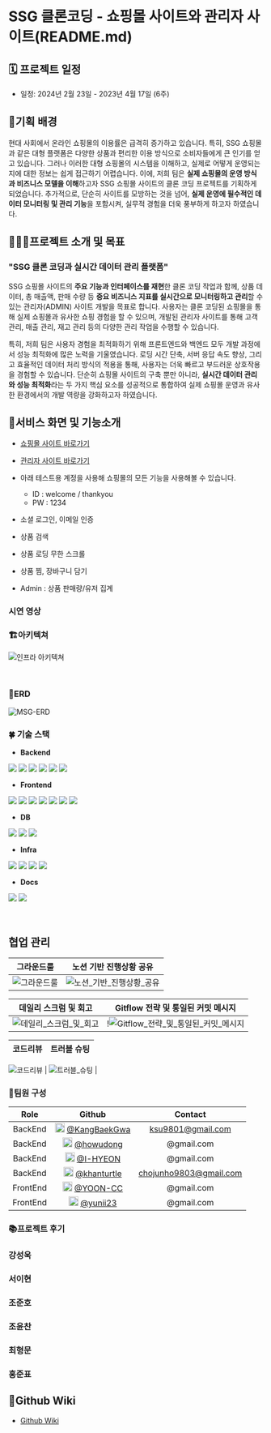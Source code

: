 # SSG 클론코딩 - 쇼핑몰 사이트와 관리자 사이트(README.md)

## 🗓️ 프로젝트 일정

- 일정: 2024년 2월 23일 - 2023년 4월 17일 (6주)

## 🚩기획 배경
현대 사회에서 온라인 쇼핑몰의 이용률은 급격히 증가하고 있습니다. 특히, SSG 쇼핑몰과 같은 대형 플랫폼은 다양한 상품과 편리한 이용 방식으로 소비자들에게 큰 인기를 얻고 있습니다. 그러나 이러한 대형 쇼핑몰의 시스템을 이해하고, 실제로 어떻게 운영되는지에 대한 정보는 쉽게 접근하기 어렵습니다. 이에, 저희 팀은 **실제 쇼핑몰의 운영 방식과 비즈니스 모델을 이해**하고자 SSG 쇼핑몰 사이트의 클론 코딩 프로젝트를 기획하게 되었습니다. 추가적으로, 단순히 사이트를 모방하는 것을 넘어, **실제 운영에 필수적인 데이터 모니터링 및 관리 기능**을 포함시켜, 실무적 경험을 더욱 풍부하게 하고자 하였습니다.

## 👩‍👧‍👦프로젝트 소개 및 목표

### "SSG 클론 코딩과 실시간 데이터 관리 플랫폼"

SSG 쇼핑몰 사이트의 **주요 기능과 인터페이스를 재현**한 클론 코딩 작업과 함께, 상품 데이터, 총 매출액, 판매 수량 등 **중요 비즈니스 지표를 실시간으로 모니터링하고 관리**할 수 있는 관리자(ADMIN) 사이트 개발을 목표로 합니다. 사용자는 클론 코딩된 쇼핑몰을 통해 실제 쇼핑몰과 유사한 쇼핑 경험을 할 수 있으며, 개발된 관리자 사이트를 통해 고객 관리, 매출 관리, 재고 관리 등의 다양한 관리 작업을 수행할 수 있습니다.

특히, 저희 팀은 사용자 경험을 최적화하기 위해 프론트엔드와 백엔드 모두 개발 과정에서 성능 최적화에 많은 노력을 기울였습니다. 로딩 시간 단축, 서버 응답 속도 향상, 그리고 효율적인 데이터 처리 방식의 적용을 통해, 사용자는 더욱 빠르고 부드러운 상호작용을 경험할 수 있습니다. 단순히 쇼핑몰 사이트의 구축 뿐만 아니라, **실시간 데이터 관리와 성능 최적화**라는 두 가지 핵심 요소를 성공적으로 통합하여 실제 쇼핑몰 운영과 유사한 환경에서의 개발 역량을 강화하고자 하였습니다.

## 🎇서비스 화면 및 기능소개

- [쇼핑몰 사이트 바로가기](https://ssgcom-app.vercel.app/)
- [관리자 사이트 바로가기](https://admin.sssg.shop/)
- 아래 테스트용 계정을 사용해 쇼핑몰의 모든 기능을 사용해볼 수 있습니다.
  - ID : welcome / thankyou
  - PW : 1234

- 소셜 로그인, 이메일 인증
- 상품 검색
- 상품 로딩 무한 스크롤
- 상품 찜, 장바구니 담기
- Admin : 상품 판매량/유저 집계

### 시연 영상

### 🏗️아키텍쳐

![인프라 아키텍쳐](https://github.com/1-MSG/backend/assets/81681883/19e22a99-72c6-4ff5-a66d-ca60926915b7)

<br>

### 🧭ERD

![MSG-ERD](https://github.com/1-MSG/backend/assets/81681883/e65a5b2d-7a61-4bec-94d4-bc35265710d8)
<br>
### 🍀 기술 스택

- **Backend**

<img src="https://img.shields.io/badge/java-007396?style=for-the-badge&logo=OpenJDK&logoColor=white"> <img src="https://img.shields.io/badge/spring-6DB33F?style=for-the-badge&logo=spring&logoColor=white"> <img src="https://img.shields.io/badge/spring boot-6DB33F?style=for-the-badge&logo=springboot&logoColor=white"> <img src="https://img.shields.io/badge/Spring Security-6DB33F?style=for-the-badge&logo=Spring Security&logoColor=white"> <img src="https://img.shields.io/badge/Spring Data JPA-F05032?style=for-the-badge&logo=Spring&logoColor=white"> <img src="https://img.shields.io/badge/QueryDSL-81717?style=for-the-badge&logo=QueryDSL&logoColor=white"> 

- **Frontend**

<img src="https://img.shields.io/badge/next.js-000000?style=for-the-badge&logo=nextdotjs&logoColor=white"> <img src="https://img.shields.io/badge/typescript-3178C6?style=for-the-badge&logo=typescript&logoColor=white">  <img src="https://img.shields.io/badge/ReactQuery-61DAFB?style=for-the-badge&logo=ReactQuery&logoColor=white">  <img src="https://img.shields.io/badge/NextAuth-339933?style=for-the-badge&logo=NextAuth&logoColor=white"> <img src="https://img.shields.io/badge/vercel-06B6D4?style=for-the-badge&logo=vercel&logoColor=white"> <img src="https://img.shields.io/badge/swr-007ACC?style=for-the-badge&logo=swr&logoColor=white"> <img src="https://img.shields.io/badge/chart JS-007ACC?style=for-the-badge&logo=chart JS&logoColor=white">

- **DB**
  
<img src="https://img.shields.io/badge/mysql-4479A1?style=for-the-badge&logo=mysql&logoColor=white"> <img src="https://img.shields.io/badge/Redis-DC382D?style=for-the-badge&logo=Redis&logoColor=white"> <img src="https://img.shields.io/badge/MongoDB-3178C6?style=for-the-badge&logo=MongoDB&logoColor=white">

- **Infra**

<img src="https://img.shields.io/badge/GitHub Actions-2088FF?style=for-the-badge&logo=GitHub Actions&logoColor=white"> <img src="https://img.shields.io/badge/docker-2496ED?style=for-the-badge&logo=docker&logoColor=white">   <img src="https://img.shields.io/badge/Amazon%20EC2-FF9900?style=for-the-badge&logo=Amazon%20EC2&logoColor=white"> <img src="https://img.shields.io/badge/Nginx-6DB33F?style=for-the-badge&logo=Nginx&logoColor=white">

- **Docs**

<img src="https://img.shields.io/badge/postman-FF6C37?style=for-the-badge&logo=postman&logoColor=white"> <img src="https://img.shields.io/badge/swagger-85EA2D?style=for-the-badge&logo=swagger&logoColor=white">

<br>

## **협업 관리**
그라운드룰 | 노션 기반 진행상황 공유 |
--- | --- | 
![그라운드룰](https://github.com/1-MSG/backend/assets/122415843/b3010e34-dd6b-4c25-82ba-758b62a113f3)| ![노션_기반_진행상황_공유](https://github.com/1-MSG/backend/assets/122415843/8bc0838a-bc2e-41bc-95b0-fcc965302ac0) |

데일리 스크럼 및 회고 | Gitflow 전략 및 통일된 커밋 메시지 |
--- | --- | 
![데일리_스크럼_및_회고](https://github.com/1-MSG/backend/assets/122415843/5c3c2f6a-9ab8-4015-9768-e216cfffd9a4)| !![Gitflow_전략_및_통일된_커밋_메시지](https://github.com/1-MSG/backend/assets/122415843/6fc761ce-7ebd-47ba-8110-b6bd64dcd4cf) |

코드리뷰 | 트러블 슈팅 |
--- | --- | 
![코드리뷰](https://github.com/1-MSG/backend/assets/122415843/0a58c39f-46b7-4e03-b7ef-aa9f1a418141)
| ![트러블_슈팅](https://github.com/1-MSG/backend/assets/122415843/4c66bdf8-cce8-4ad8-8a97-9c0282b38dc9) |

### 👥팀원 구성
|     Role     |                                                        Github                                                         |        Contact        |
| :--------: | :-------------------------------------------------------------------------------------------------------------------: | :-------------------: |
| BackEnd | [<img src="https://avatars.githubusercontent.com/u/160799011?v=4" width="19" />](https://github.com/KangBaekGwa) [@KangBaekGwa](https://github.com/KangBaekGwa) | ksu9801@gmail.com |
| BackEnd | [<img src="https://avatars.githubusercontent.com/u/53307093?v=4" width="19" />](https://github.com/howudong) [@howudong](https://github.com/howudong)| @gmail.com |
| BackEnd | [<img src="https://avatars.githubusercontent.com/u/122415843?v=4" width="19" />](https://github.com/I-HYEON) [@I-HYEON](https://github.com/I-HYEON)| @gmail.com |
| BackEnd | [<img src="https://avatars.githubusercontent.com/u/81681883?v=4" width="19" />](https://github.com/khanturtle)  [@khanturtle](https://github.com/khanturtle) | chojunho9803@gmail.com |
| FrontEnd | [<img src="https://avatars.githubusercontent.com/u/87313979?v=4" width="19" />](https://github.com/YOON-CC) [@YOON-CC](https://github.com/YOON-CC)| @gmail.com |
| FrontEnd | [<img src="https://avatars.githubusercontent.com/u/67429918?v=4" width="19" />](https://github.com/yunii23) [@yunii23](https://github.com/yunii23) | @gmail.com |


### 📚프로젝트 후기
### 강성욱
### 서이현
### 조준호
### 조윤찬
### 최형문
### 홍준표

## 📖Github Wiki
- [Github Wiki](https://github.com/1-MSG/backend/wiki)
